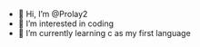 - 👋 Hi, I’m @Prolay2
- 👀 I’m interested in coding
- 🌱 I’m currently learning c as my first language

<!---
Prolay2/Prolay2 is a ✨ special ✨ repository because its `README.md` (this file) appears on your GitHub profile.
You can click the Preview link to take a look at your changes.
--->
